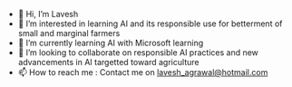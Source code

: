 - 👋 Hi, I’m Lavesh
- 👀 I’m interested in learning AI and its responsible use for betterment of small and marginal farmers
- 🌱 I’m currently learning AI with Microsoft learning
- 💞️ I’m looking to collaborate on responsible AI practices and new advancements in AI targetted toward agriculture
- 📫 How to reach me : Contact me on lavesh_agrawal@hotmail.com

<!---
LAVEKUMA8/LAVEKUMA8 is a ✨ special ✨ repository because its `README.md` (this file) appears on your GitHub profile.
You can click the Preview link to take a look at your changes.
--->
